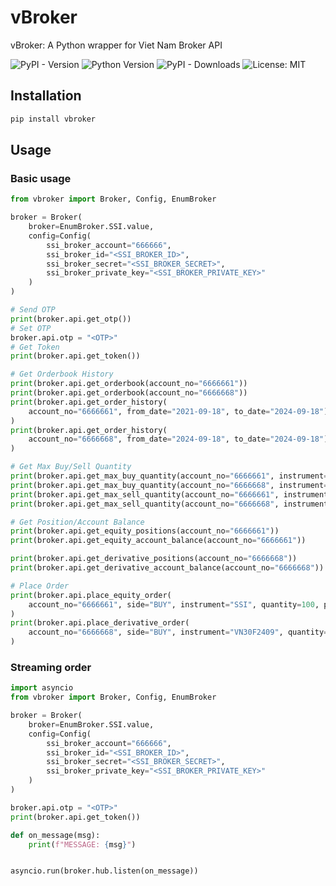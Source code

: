# vBroker
vBroker: A Python wrapper for Viet Nam Broker API

![PyPI - Version](https://img.shields.io/pypi/v/vbroker)
![Python Version](https://img.shields.io/pypi/pyversions/vbroker)
![PyPI - Downloads](https://img.shields.io/pypi/dm/vbroker)
![License: MIT](https://img.shields.io/badge/License-MIT-green.svg)

## Installation
```bash
pip install vbroker
```

## Usage

### Basic usage

```python
from vbroker import Broker, Config, EnumBroker

broker = Broker(
    broker=EnumBroker.SSI.value,
    config=Config(
        ssi_broker_account="666666",
        ssi_broker_id="<SSI_BROKER_ID>",
        ssi_broker_secret="<SSI_BROKER_SECRET>",
        ssi_broker_private_key="<SSI_BROKER_PRIVATE_KEY>"
    )
)

# Send OTP
print(broker.api.get_otp())
# Set OTP
broker.api.otp = "<OTP>"
# Get Token
print(broker.api.get_token())

# Get Orderbook History
print(broker.api.get_orderbook(account_no="6666661"))
print(broker.api.get_orderbook(account_no="6666668"))
print(broker.api.get_order_history(
    account_no="6666661", from_date="2021-09-18", to_date="2024-09-18")
)
print(broker.api.get_order_history(
    account_no="6666668", from_date="2024-09-18", to_date="2024-09-18")
)

# Get Max Buy/Sell Quantity
print(broker.api.get_max_buy_quantity(account_no="6666661", instrument="SSI", price=33.6))
print(broker.api.get_max_buy_quantity(account_no="6666668", instrument="VN30F2409", price=1315))
print(broker.api.get_max_sell_quantity(account_no="6666661", instrument="SSI", price=33.6))
print(broker.api.get_max_sell_quantity(account_no="6666668", instrument="VN30F2409", price=1315))

# Get Position/Account Balance
print(broker.api.get_equity_positions(account_no="6666661"))
print(broker.api.get_equity_account_balance(account_no="6666661"))

print(broker.api.get_derivative_positions(account_no="6666668"))
print(broker.api.get_derivative_account_balance(account_no="6666668"))

# Place Order
print(broker.api.place_equity_order(
    account_no="6666661", side="BUY", instrument="SSI", quantity=100, price=31)
)
print(broker.api.place_derivative_order(
    account_no="6666668", side="BUY", instrument="VN30F2409", quantity=1, price=1000)
)

```

### Streaming order

```python
import asyncio
from vbroker import Broker, Config, EnumBroker

broker = Broker(
    broker=EnumBroker.SSI.value,
    config=Config(
        ssi_broker_account="666666",
        ssi_broker_id="<SSI_BROKER_ID>",
        ssi_broker_secret="<SSI_BROKER_SECRET>",
        ssi_broker_private_key="<SSI_BROKER_PRIVATE_KEY>"
    )
)

broker.api.otp = "<OTP>"
print(broker.api.get_token())

def on_message(msg):
    print(f"MESSAGE: {msg}")


asyncio.run(broker.hub.listen(on_message))
```